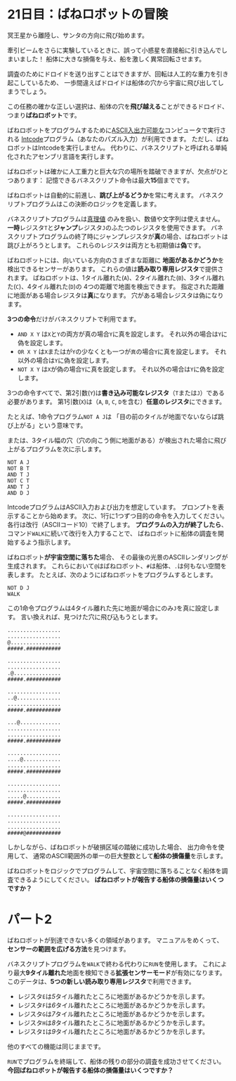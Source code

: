 # 21日目：ばねロボットの冒険 #

冥王星から離陸し、サンタの方向に飛び始めます。

牽引ビームをさらに実験しているときに、誤って小惑星を直接船に引き込んでしまいました！
船体に大きな損傷を与え、船を激しく異常回転させます。

調査のためにドロイドを送り出すことはできますが、回転は人工的な重力を引き起こしているため、
一歩間違えばドロイドは船体の穴から宇宙に飛び出してしまうでしょう。

この任務の確かな正しい選択は、船体の穴を**飛び越える**ことができるドロイド、つまり**ばねロボット**です。

ばねロボットをプログラムするために[ASCII入出力可能な](../day17/quiz.md)コンピュータで実行される
[Intcode](../day9/quiz.md)プログラム（あなたのパズル入力）が利用できます。
ただし、ばねロボットはIntcodeを実行しません。
代わりに、バネスクリプトと呼ばれる単純化されたアセンブリ言語を実行します。

ばねロボットは確かに人工重力と巨大な穴の場所を踏破できますが、欠点がひとつあります：
記憶できるバネスクリプト命令は最大**15**個までです。

ばねロボットは自動的に前進し、**跳び上がるどうか**を常に考えます。
バネスクリプトプログラムはこの決断のロジックを定義します。

バネスクリプトプログラムは[真理値](https://ja.wikipedia.org/wiki/%E3%83%96%E3%83%BC%E3%83%AA%E3%82%A2%E3%83%B3%E5%9E%8B)
のみを扱い、数値や文字列は使えません。
**一時**レジスタ`T`と**ジャンプ**レジスタ`J`のふたつのレジスタを使用できます。
バネスクリプトプログラムの終了時にジャンプレジスタが**真**の場合、ばねロボットは跳び上がろうとします。
これらのレジスタは両方とも初期値は**偽**です。

ばねロボットには、向いている方向のさまざまな距離に
**地面があるかどうか**を検出できるセンサーがあります。
これらの値は**読み取り専用レジスタ**で提供されます。
ばねロボットは、1タイル離れた(`A`)、2タイル離れた(`B`)、3タイル離れた(`C`)、4タイル離れた(`D`)の
4つの距離で地面を検出できます。
指定された距離に地面がある場合レジスタは**真**になります。
穴がある場合レジスタは偽になります。

**3つの命令**だけがバネスクリプトで利用でます。

- `AND X Y` は`X`と`Y`の両方が真の場合`Y`に真を設定します。
それ以外の場合は`Y`に偽を設定します。
- `OR X Y` は`X`またはが`Y`の少なくとも一つが`真`の場合`Y`に真を設定します。
それ以外の場合は`Y`に偽を設定します。
- `NOT X Y` は`X`が偽の場合`Y`に真を設定します。
それ以外の場合は`Y`に偽を設定します。

3つの命令すべてで、第2引数(`Y`)は**書き込み可能なレジスタ**（`T`または`J`）である必要があります。
第1引数(`X`)は（`A`, `B`, `C`, `D`を含む）**任意のレジスタ**にできます。

たとえば、1命令プログラム`NOT A J`は
「目の前のタイルが地面でないならば跳び上がる」という意味です。

または、3タイル幅の穴（穴の向こう側に地面がある）が検出された場合に飛び上がるプログラムを次に示します。

```
NOT A J
NOT B T
AND T J
NOT C T
AND T J
AND D J
```

IntcodeプログラムはASCII入力および出力を想定しています。
プロンプトを表示することから始めます。
次に、1行に1つずつ目的の命令を入力してください。
各行は改行（ASCIIコード10）で終了します。
**プログラムの入力が終了したら**、
コマンド`WALK`に続いて改行を入力することで、
ばねロボットに船体の調査を開始するよう指示します。

ばねロボット**が宇宙空間に落ちた**場合、
その最後の光景のASCIIレンダリングが生成されます。
これらにおいて`@`はばねロボット、`#`は船体、`.`は何もない空間を表します。
たとえば、次のようにばねロボットをプログラムするとします。

```
NOT D J
WALK
```

この1命令プログラムは4タイル離れた先に地面が場合にのみ`J`を真に設定します。
言い換えれば、見つけた穴に飛び込もうとします。

```
.................
.................
@................
#####.###########

.................
.................
.@...............
#####.###########

.................
..@..............
.................
#####.###########

...@.............
.................
.................
#####.###########

.................
....@............
.................
#####.###########

.................
.................
.....@...........
#####.###########

.................
.................
.................
#####@###########
```

しかしながら、ばねロボットが破損区域の踏破に成功した場合、
出力命令を使用して、
通常のASCII範囲外の単一の巨大整数として**船体の損傷量**を示します。

ばねロボットをロジックでプログラムして、宇宙空間に落ちることなく船体を調査できるようにしてください。
**ばねロボットが報告する船体の損傷量はいくつですか？**

# パート2 #

ばねロボットが到達できない多くの領域があります。
マニュアルをめくって、**センサーの範囲を広げる方法**を見つけます。

バネスクリプトプログラムを`WALK`で終わる代わりに`RUN`を使用します。
これにより最大**9タイル離れた**地面を検知できる**拡張センサーモード**が有効になります。
このデータは、**5つの新しい読み取り専用レジスタ**で利用できます。

- レジスタ`E`は*5*タイル離れたところに地面があるかどうかを示します。
- レジスタ`F`は*6*タイル離れたところに地面があるかどうかを示します。
- レジスタ`G`は*7*タイル離れたところに地面があるかどうかを示します。
- レジスタ`H`は*8*タイル離れたところに地面があるかどうかを示します。
- レジスタ`I`は*9*タイル離れたところに地面があるかどうかを示します。

他のすべての機能は同じままです。

`RUN`でプログラムを終端して、船体の残りの部分の調査を成功させてください。
**今回ばねロボットが報告する船体の損傷量はいくつですか？**
